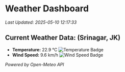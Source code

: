 
# Weather Dashboard

_Last Updated: 2025-05-10 12:17:33_

## Current Weather Data: (Srinagar, JK)
- **Temperature:** 22.9 °C ![Temperature Badge](https://img.shields.io/badge/Temperature-Medium%20Temp-green)
- **Wind Speed:** 9.6 km/h ![Wind Speed Badge](https://img.shields.io/badge/Wind%20Speed-Light%20Wind-blue)

*Powered by Open-Meteo API*

